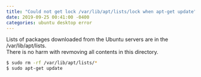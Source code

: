 ```yaml
---
title: "Could not get lock /var/lib/apt/lists/lock when apt-get update"
date: 2019-09-25 00:41:00 -0400
categories: ubuntu desktop error
---
```


Lists of packages downloaded from the Ubuntu servers are  in the /var/lib/apt/lists.  
There is no harm with revmoving all contents in this directory.

```bash
$ sudo rm -rf /var/lib/apt/lists/*
$ sudo apt-get update
```
